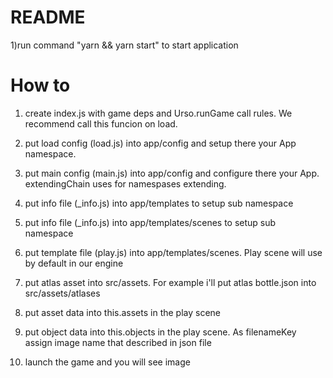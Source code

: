 # README #

1)run command "yarn && yarn start" to start application

# How to #

1) create index.js with game deps and Urso.runGame call rules.
We recommend call this funcion on load.

2) put load config (load.js) into app/config and setup there your App namespace.

3) put main config (main.js) into app/config and configure there your App.
extendingChain uses for namespases extending.

4) put info file (_info.js) into app/templates to setup sub namespace

5) put info file (_info.js) into app/templates/scenes to setup sub namespace

6) put template file (play.js) into app/templates/scenes.
Play scene will use by default in our engine

7) put atlas asset into src/assets. 
For example i'll put atlas bottle.json into src/assets/atlases

8) put asset data into this.assets in the play scene

9) put object data into this.objects in the play scene. 
As filenameKey assign image name that described in json file

10) launch the game and you will see image
